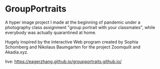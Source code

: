 # GroupPortraits
A hyper image project I made at the beginning of pandemic under a photography class assignment "group portrait with your classmates", while everybody was actually quarantined at home.

Hugely inspired by the interactive Web program created by Sophia Schomberg and Nikolaus Baumgarten for the project Zoomquilt and Akadia.xyz.

live: 
https://eagerzhang.github.io/groupportraits.github.io/
